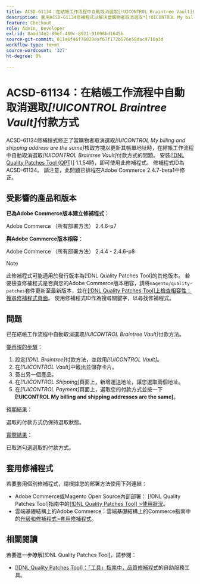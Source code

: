 ```yaml
---
title: ACSD-61134：在結帳工作流程中自動取消選取[!UICONTROL Braintree Vault]付款方式
description: 套用ACSD-61134修補程式以解決當購物者取消選取*[!UICONTROL My billing and shipping address are the same]*核取方塊以更新其帳單地址時，在結帳工作流程中自動取消選取*[!UICONTROL Braintree Vault]*付款方法的Adobe Commerce問題。
feature: Checkout
role: Admin, Developer
exl-id: 8aad34e2-89ef-460c-8921-91098bd1645b
source-git-commit: 011a6f46f76029eaf67f172b576e58dac9710a3d
workflow-type: tm+mt
source-wordcount: '327'
ht-degree: 0%

---
```


# ACSD-61134：在結帳工作流程中自動取消選取&#x200B;*[!UICONTROL Braintree Vault]*&#x200B;付款方式

ACSD-61134修補程式修正了當購物者取消選取&#x200B;*[!UICONTROL My billing and shipping address are the same]*&#x200B;核取方塊以更新其帳單地址時，在結帳工作流程中自動取消選取&#x200B;*[!UICONTROL Braintree Vault]*&#x200B;付款方式的問題。 安裝[[!DNL Quality Patches Tool (QPT)]](https://experienceleague.adobe.com/zh-hant/docs/commerce-operations/tools/quality-patches-tool/quality-patches-tool-to-self-serve-quality-patches) 1.1.54時，即可使用此修補程式。 修補程式ID為ACSD-61134。 請注意，此問題已排程在Adobe Commerce 2.4.7-beta1中修正。

## 受影響的產品和版本

**已為Adobe Commerce版本建立修補程式：**

Adobe Commerce （所有部署方法） 2.4.6-p7

**與Adobe Commerce版本相容：**

Adobe Commerce （所有部署方法） 2.4.4 - 2.4.6-p8

>[!NOTE]
>
>此修補程式可能適用於發行版本為[!DNL Quality Patches Tool]的其他版本。 若要檢查修補程式是否與您的Adobe Commerce版本相容，請將`magento/quality-patches`套件更新至最新版本，並在[[!DNL Quality Patches Tool]上檢查相容性：搜尋修補程式頁面](https://experienceleague.adobe.com/tools/commerce-quality-patches/index.html?lang=zh-Hant)。 使用修補程式ID作為搜尋關鍵字，以尋找修補程式。

## 問題

已在結帳工作流程中自動取消選取&#x200B;*[!UICONTROL Braintree Vault]*&#x200B;付款方法。

<u>要再現的步驟</u>：

1. 設定&#x200B;*[!DNL Braintree]*&#x200B;付款方法，並啟用&#x200B;*[!UICONTROL Vault]*。
1. 在&#x200B;*[!UICONTROL Vault]*&#x200B;中籤出並儲存卡片。
1. 簽出另一個產品。
1. 在&#x200B;*[!UICONTROL Shipping]*&#x200B;頁面上，新增運送地址，讓您選取兩個地址。
1. 在&#x200B;*[!UICONTROL Payment]*&#x200B;頁面上，選取您的付款方式並按一下&#x200B;**[!UICONTROL My billing and shipping addresses are the same]**。

<u>預期結果</u>：

選取的付款方式仍保持選取狀態。

<u>實際結果</u>：

已取消勾選選取的付款方式。

## 套用修補程式

若要套用個別修補程式，請根據您的部署方法使用下列連結：

* Adobe Commerce或Magento Open Source內部部署： [!DNL Quality Patches Tool]指南中的[[!DNL Quality Patches Tool] >使用狀況](/help/tools/quality-patches-tool/usage.md)。
* 雲端基礎結構上的Adobe Commerce：雲端基礎結構上的Commerce指南中的[升級和修補程式>套用修補程式](https://experienceleague.adobe.com/docs/commerce-cloud-service/user-guide/develop/upgrade/apply-patches.html?lang=zh-Hant)。

## 相關閱讀

若要進一步瞭解[!DNL Quality Patches Tool]，請參閱：

* [[!DNL Quality Patches Tool]：「工具」指南中，品質修補程式](/help/tools/quality-patches-tool/quality-patches-tool-to-self-serve-quality-patches.md)的自助服務工具。
